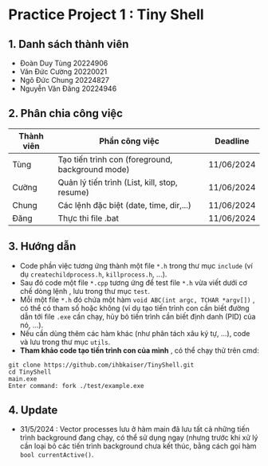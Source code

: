# Practice Project 1 : Tiny Shell
## 1. Danh sách thành viên
- Đoàn Duy Tùng 20224906
- Văn Đức Cường 20220021
- Ngô Đức Chung 20224827
- Nguyễn Văn Đăng 20224946
## 2. Phân chia công việc
| Thành viên | Phần công việc | Deadline |
|-----------|----------------|----------|
| Tùng      | Tạo tiến trình con (foreground, background mode) | 11/06/2024 |
| Cường     | Quản lý tiến trình (List, kill, stop, resume)   | 11/06/2024 |
| Chung     | Các lệnh đặc biệt (date, time, dir,...)         | 11/06/2024 |
| Đăng      | Thực thi file .bat                               | 11/06/2024 |

## 3. Hướng dẫn
- Code phần việc tương ứng thành một file `*.h` trong thư mục `include` (ví dụ `createchildprocess.h`, `killprocess.h`, ...).
- Sau đó code một file `*.cpp` tương ứng để test file `*.h` vừa viết dưới cơ chế dòng lệnh , lưu trong thư mục `test`.
- Mỗi một file `*.h` đó chứa một hàm `void ABC(int argc, TCHAR *argv[])` , có thể có tham số hoặc không (ví dụ tạo tiến trình con cần biết đường dẫn tới file `.exe` cần chạy, hủy bỏ tiến trình cần biết định danh (PID) của nó, ...).
- Nếu cần dùng thêm các hàm khác (như phân tách xâu ký tự, ...), code và lưu trong thư mục `utils`.
- **Tham khảo code tạo tiến trình con của mình** , có thể chạy thử trên cmd:
```
git clone https://github.com/ihbkaiser/TinyShell.git
cd TinyShell
main.exe
Enter command: fork ./test/example.exe
```
## 4. Update 
- 31/5/2024 : Vector processes lưu ở hàm main đã lưu tất cả những tiến trình background đang chạy, có thể sử dụng ngay (nhưng trước khi xử lý cần loại bỏ các tiến trình background chưa kết thúc, bằng cách gọi hàm `bool currentActive()`.
